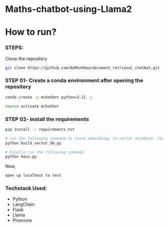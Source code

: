 # Maths-chatbot-using-Llama2
# How to run?
### STEPS:

Clone the repository

```bash
git clone https://github.com/HoMinhHao/document_retrieval_chatbot.git
```
### STEP 01- Create a conda environment after opening the repository

```bash
conda create -p mchatbot python=3.11 -y
```

```bash
source activate mchatbot
```


### STEP 02- install the requirements
```bash
pip install -r requirements.txt
```

```bash
# run the following command to store embeddings to vector database. You could change local document by change file name in this code file
python build_vector_db.py
```

```bash
# Finally run the following command
python main.py
```

Now,
```bash
open up localhost to test
```


### Techstack Used:

- Python
- LangChain
- Flask
- Llama
- Pinecone